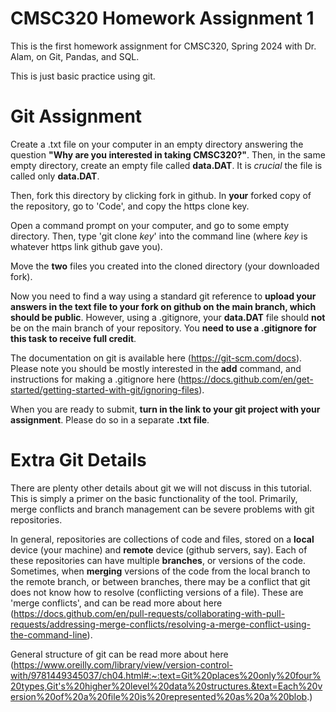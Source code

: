 # CMSC320 Homework Assignment 1

This is the first homework assignment for CMSC320, Spring 2024 with Dr. Alam, on Git, Pandas, and SQL.

This is just basic practice using git.


# Git Assignment

Create a .txt file on your computer in an empty directory answering the question **"Why are you interested in taking CMSC320?"**. Then, in the same empty directory, create an empty file called **data.DAT**. It is *crucial* the file is called only **data.DAT**. 

Then, fork this directory by clicking fork in github. In **your** forked copy of the repository, go to 'Code', and copy the https clone key. 

Open a command prompt on your computer, and go to some empty directory. Then, type 'git clone *key*' into the command line (where *key* is whatever https link github gave you). 

Move the **two** files you created into the cloned directory (your downloaded fork). 

Now you need to find a way using a standard git reference to **upload your answers in the text file to your fork on github on the main branch, which should be public**. However, using a .gitignore, your **data.DAT** file should **not** be on the main branch of your repository. You **need to use a .gitignore for this task to receive full credit**.

The documentation on git is available here (https://git-scm.com/docs). Please note you should be mostly interested in the **add** command, and instructions for making a .gitignore here (https://docs.github.com/en/get-started/getting-started-with-git/ignoring-files). 

When you are ready to submit, **turn in the link to your git project with your assignment**. Please do so in a separate **.txt file**.

# Extra Git Details

There are plenty other details about git we will not discuss in this tutorial. This is simply a primer on the basic functionality of the tool. Primarily, merge conflicts and branch management can be severe problems with git repositories. 

In general, repositories are collections of code and files, stored on a **local** device (your machine) and **remote** device (github servers, say). Each of these repositories can have multiple **branches**, or versions of the code. Sometimes, when **merging** versions of the code from the local branch to the remote branch, or between branches, there may be a conflict that git does not know how to resolve (conflicting versions of a file). These are 'merge conflicts', and can be read more about here (https://docs.github.com/en/pull-requests/collaborating-with-pull-requests/addressing-merge-conflicts/resolving-a-merge-conflict-using-the-command-line). 

General structure of git can be read more about here (https://www.oreilly.com/library/view/version-control-with/9781449345037/ch04.html#:~:text=Git%20places%20only%20four%20types,Git's%20higher%20level%20data%20structures.&text=Each%20version%20of%20a%20file%20is%20represented%20as%20a%20blob.)
